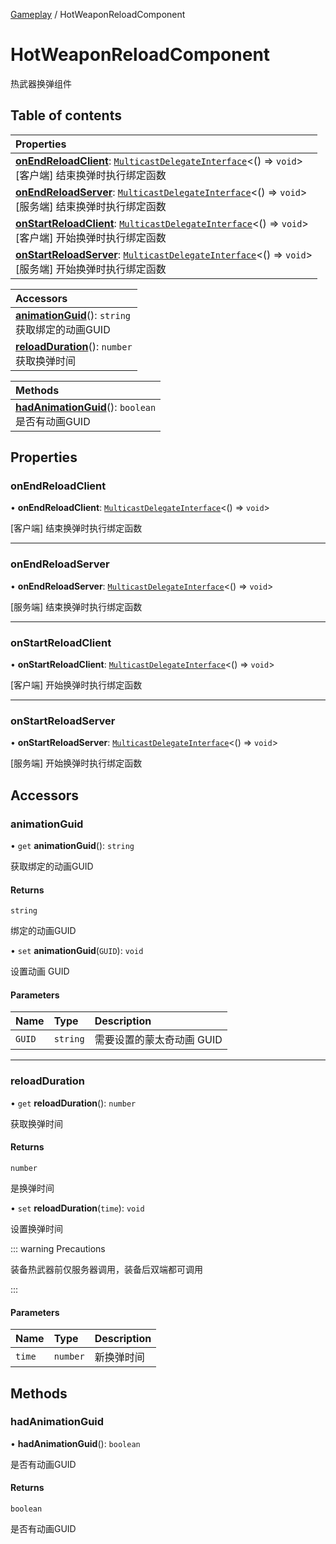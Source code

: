 [Gameplay](../modules/Gameplay.Gameplay.md) / HotWeaponReloadComponent

# HotWeaponReloadComponent <Badge type="tip" text="Class" /> <Score text="HotWeaponReloadComponent" />

热武器换弹组件

## Table of contents

| Properties |
| :-----|
| **[onEndReloadClient](Gameplay.HotWeaponReloadComponent.md#onendreloadclient)**: [`MulticastDelegateInterface`](../interfaces/Type.MulticastDelegateInterface.md)<() => `void`\> <br> [客户端] 结束换弹时执行绑定函数|
| **[onEndReloadServer](Gameplay.HotWeaponReloadComponent.md#onendreloadserver)**: [`MulticastDelegateInterface`](../interfaces/Type.MulticastDelegateInterface.md)<() => `void`\> <br> [服务端] 结束换弹时执行绑定函数|
| **[onStartReloadClient](Gameplay.HotWeaponReloadComponent.md#onstartreloadclient)**: [`MulticastDelegateInterface`](../interfaces/Type.MulticastDelegateInterface.md)<() => `void`\> <br> [客户端] 开始换弹时执行绑定函数|
| **[onStartReloadServer](Gameplay.HotWeaponReloadComponent.md#onstartreloadserver)**: [`MulticastDelegateInterface`](../interfaces/Type.MulticastDelegateInterface.md)<() => `void`\> <br> [服务端] 开始换弹时执行绑定函数|

| Accessors |
| :-----|
| **[animationGuid](Gameplay.HotWeaponReloadComponent.md#animationguid)**(): `string` <br> 获取绑定的动画GUID|
| **[reloadDuration](Gameplay.HotWeaponReloadComponent.md#reloadduration)**(): `number` <br> 获取换弹时间|

| Methods |
| :-----|
| **[hadAnimationGuid](Gameplay.HotWeaponReloadComponent.md#hadanimationguid)**(): `boolean` <br> 是否有动画GUID|

## Properties

### onEndReloadClient <Score text="onEndReloadClient" /> 

• **onEndReloadClient**: [`MulticastDelegateInterface`](../interfaces/Type.MulticastDelegateInterface.md)<() => `void`\>

[客户端] 结束换弹时执行绑定函数

___

### onEndReloadServer <Score text="onEndReloadServer" /> 

• **onEndReloadServer**: [`MulticastDelegateInterface`](../interfaces/Type.MulticastDelegateInterface.md)<() => `void`\>

[服务端] 结束换弹时执行绑定函数

___

### onStartReloadClient <Score text="onStartReloadClient" /> 

• **onStartReloadClient**: [`MulticastDelegateInterface`](../interfaces/Type.MulticastDelegateInterface.md)<() => `void`\>

[客户端] 开始换弹时执行绑定函数

___

### onStartReloadServer <Score text="onStartReloadServer" /> 

• **onStartReloadServer**: [`MulticastDelegateInterface`](../interfaces/Type.MulticastDelegateInterface.md)<() => `void`\>

[服务端] 开始换弹时执行绑定函数

## Accessors

### animationGuid <Score text="animationGuid" /> 

• `get` **animationGuid**(): `string` <Badge type="tip" text="other" />

获取绑定的动画GUID


#### Returns

`string`

绑定的动画GUID

• `set` **animationGuid**(`GUID`): `void` <Badge type="tip" text="other" />

设置动画 GUID


#### Parameters

| Name | Type | Description |
| :------ | :------ | :------ |
| `GUID` | `string` |  需要设置的蒙太奇动画 GUID |


___

### reloadDuration <Score text="reloadDuration" /> 

• `get` **reloadDuration**(): `number` <Badge type="tip" text="other" />

获取换弹时间


#### Returns

`number`

是换弹时间

• `set` **reloadDuration**(`time`): `void` <Badge type="tip" text="other" />

设置换弹时间


::: warning Precautions

装备热武器前仅服务器调用，装备后双端都可调用

:::

#### Parameters

| Name | Type | Description |
| :------ | :------ | :------ |
| `time` | `number` |  新换弹时间 |


## Methods

### hadAnimationGuid <Score text="hadAnimationGuid" /> 

• **hadAnimationGuid**(): `boolean` <Badge type="tip" text="other" />

是否有动画GUID


#### Returns

`boolean`

是否有动画GUID
